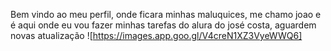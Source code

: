 Bem vindo ao meu perfil, onde ficara minhas maluquices,
me chamo joao e é aqui onde eu vou fazer minhas tarefas do alura do josé costa,
aguardem novas atualização
![https://images.app.goo.gl/V4creN1XZ3VyeWWQ6]
